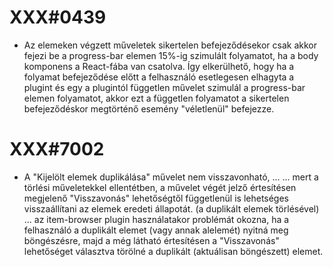 
# XXX#0439
- Az elemeken végzett műveletek sikertelen befejeződésekor csak akkor fejezi be a progress-bar
  elemen 15%-ig szimulált folyamatot, ha a body komponens a React-fába van csatolva.
  Így elkerülhető, hogy ha a folyamat befejeződése előtt a felhasználó esetlegesen elhagyta a plugint
  és egy a plugintól független művelet szimulál a progress-bar elemen folyamatot, akkor ezt a független
  folyamatot a sikertelen befejeződéskor megtörténő esemény "véletlenül" befejezze.



# XXX#7002
- A "Kijelölt elemek duplikálása" művelet nem visszavonható, ...
  ... mert a törlési műveletekkel ellentétben, a művelet végét jelző értesítésen megjelenő
      "Visszavonás" lehetőségtől függetlenül is lehetséges visszaállítani az elemek eredeti állapotát.
      (a duplikált elemek törlésével)
  ... az item-browser plugin használatakor problémát okozna, ha a felhasználó a duplikált
      elemet (vagy annak alelemét) nyitná meg böngészésre, majd a még látható értesítésen
      a "Visszavonás" lehetőséget választva törölné a duplikált (aktuálisan böngészett) elemet.

